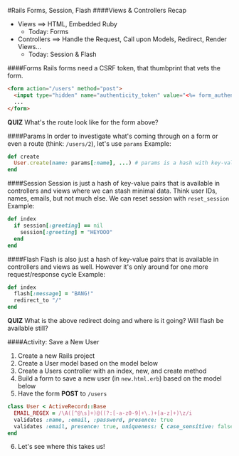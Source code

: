 #Rails Forms, Session, Flash
####Views & Controllers Recap
- Views ==> HTML, Embedded Ruby
  - Today: Forms
- Controllers ==> Handle the Request, Call upon Models, Redirect, Render Views...
  - Today: Session & Flash

####Forms
Rails forms need a CSRF token, that thumbprint that vets the form.
```html
<form action="/users" method="post">
  <input type="hidden" name="authenticity_token" value="<%= form_authenticity_token %>">
  ...
</form>
```
<b>QUIZ</b> What's the route look like for the form above?

####Params
In order to investigate what's coming through on a form or even a route (think: `/users/2`), let's use `params`
Example:
```ruby
def create
  User.create(name: params[:name], ...) # params is a hash with key-value pairs
end
```
####Session
Session is just a hash of key-value pairs that is available in controllers and views where we can stash minimal data.  Think user IDs, names, emails, but not much else.  We can reset session with `reset_session`
Example:
```ruby
def index
  if session[:greeting] == nil
    session[:greeting] = "HEYOOO"
  end
end
```
####Flash
Flash is also just a hash of key-value pairs that is available in controllers and views as well.  However it's only around for one more request/response cycle
Example:
```ruby
def index
  flash[:message] = "BANG!"
  redirect_to "/"
end
```
<b>QUIZ</b> What is the above redirect doing and where is it going?  Will flash be available still?

####Activity: Save a New User
1. Create a new Rails project
2. Create a User model based on the model below
3. Create a Users controller with an index, new, and create method
4. Build a form to save a new user (in `new.html.erb`) based on the model below
5. Have the form <b>POST</b> to `/users`
```ruby
class User < ActiveRecord::Base
  EMAIL_REGEX = /\A([^@\s]+)@((?:[-a-z0-9]+\.)+[a-z]+)\z/i
  validates :name, :email, :password, presence: true
  validates :email, presence: true, uniqueness: { case_sensitive: false }, format: { with: EMAIL_REGEX }
end
```
6. Let's see where this takes us!
